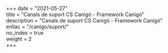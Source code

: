 +++
date        = "2021-05-27"	
title       = "Canals de suport CS Canigó - Framework Canigó"	
description = "Canals de suport CS Canigó - Framework Canigó"	
enllac		  = "/canigo/suport/"	
no_index 	  = true	
weight 		  = 2	
+++

